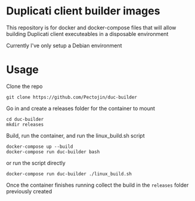 # Duplicati client builder images
This repository is for docker and docker-compose files that will allow building Duplicati client executeables in a disposable environment

Currently I've only setup a Debian environment

# Usage
Clone the repo

    git clone https://github.com/Pectojin/duc-builder

Go in and create a releases folder for the container to mount

    cd duc-builder
    mkdir releases

Build, run the container, and run the linux_build.sh script

    docker-compose up --build
    docker-compose run duc-builder bash

or run the script directly

    docker-compose run duc-builder ./linux_build.sh

Once the container finishes running collect the build in the `releases` folder previously created
